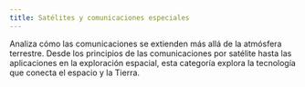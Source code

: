 ```yaml
---
title: Satélites y comunicaciones especiales
---
```


Analiza cómo las comunicaciones se extienden más allá de la atmósfera terrestre. Desde los principios de las comunicaciones por satélite hasta las aplicaciones en la exploración espacial, esta categoría explora la tecnología que conecta el espacio y la Tierra.